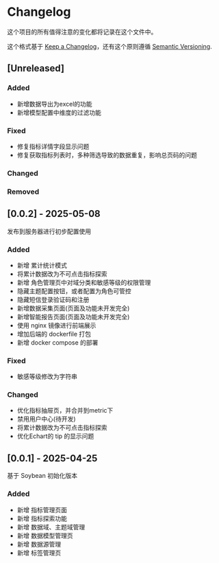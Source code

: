 # Changelog

这个项目的所有值得注意的变化都将记录在这个文件中。

这个格式基于 [Keep a Changelog](https://keepachangelog.com/en/1.1.0/)，还有这个原则遵循 [Semantic Versioning](https://semver.org/spec/v2.0.0.html).

## [Unreleased]

### Added
- 新增数据导出为excel的功能
- 新增模型配置中维度的过滤功能

### Fixed
- 修复指标详情字段显示问题
- 修复获取指标列表时，多种筛选导致的数据重复，影响总页码的问题

### Changed

### Removed

## [0.0.2] - 2025-05-08

发布到服务器进行初步配置使用

### Added
- 新增 累计统计模式
- 将累计数据改为不可点击指标探索
- 新增 角色管理页中对域分类和敏感等级的权限管理
- 隐藏主题配置按钮，或者配置为角色可管控
- 隐藏短信登录验证码和注册
- 新增数据采集页面(页面及功能未开发完全)
- 新增智能报告页面(页面及功能未开发完全)
- 使用 nginx 镜像进行前端展示
- 增加后端的 dockerfile 打包
- 新增 docker compose 的部署

### Fixed
- 敏感等级修改为字符串

### Changed
- 优化指标抽屉页，并合并到metric下
- 禁用用户中心(待开发)
- 将累计数据改为不可点击指标探索
- 优化Echart的 tip 的显示问题

## [0.0.1] - 2025-04-25

基于 Soybean 初始化版本

### Added

- 新增 指标管理页面
- 新增 指标探索功能
- 新增 数据域、主题域管理
- 新增 数据模型管理页
- 新增 数据源管理
- 新增 标签管理页   
